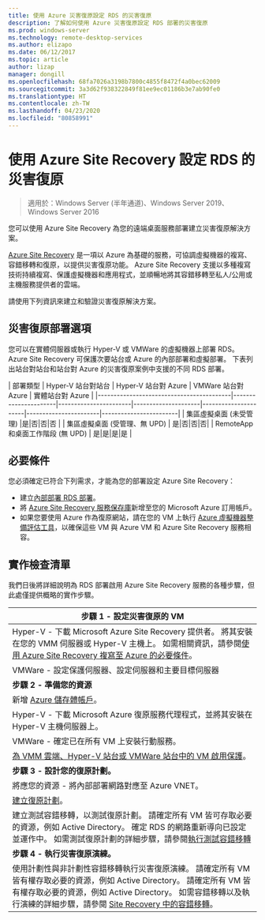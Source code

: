 ```yaml
---
title: 使用 Azure 災害復原設定 RDS 的災害復原
description: 了解如何使用 Azure 災害復原設定 RDS 部署的災害復原
ms.prod: windows-server
ms.technology: remote-desktop-services
ms.author: elizapo
ms.date: 06/12/2017
ms.topic: article
author: lizap
manager: dongill
ms.openlocfilehash: 68fa7026a3198b7800c4855f8472f4a0bec62009
ms.sourcegitcommit: 3a3d62f938322849f81ee9ec01186b3e7ab90fe0
ms.translationtype: HT
ms.contentlocale: zh-TW
ms.lasthandoff: 04/23/2020
ms.locfileid: "80858991"
---
```

# <a name="set-up-disaster-recovery-for-rds-using-azure-site-recovery"></a>使用 Azure Site Recovery 設定 RDS 的災害復原

>適用於：Windows Server (半年通道)、Windows Server 2019、Windows Server 2016

您可以使用 Azure Site Recovery 為您的遠端桌面服務部署建立災害復原解決方案。 

[Azure Site Recovery](/azure/site-recovery/site-recovery-overview) 是一項以 Azure 為基礎的服務，可協調虛擬機器的複寫、容錯移轉和復原，以提供災害復原功能。 Azure Site Recovery 支援以多種複寫技術持續複寫、保護虛擬機器和應用程式，並順暢地將其容錯移轉至私人/公用或主機服務提供者的雲端。 

請使用下列資訊來建立和驗證災害復原解決方案。

## <a name="disaster-recovery-deployment-options"></a>災害復原部署選項

您可以在實體伺服器或執行 Hyper-V 或 VMWare 的虛擬機器上部署 RDS。 Azure Site Recovery 可保護次要站台或 Azure 的內部部署和虛擬部署。 下表列出站台對站台和站台對 Azure 的災害復原案例中支援的不同 RDS 部署。

| 部署類型                          | Hyper-V 站台對站台 | Hyper-V 站台對 Azure | VMWare 站台對 Azure | 實體站台對 Azure |
|------------------------------------------|----------------------|-----------------------|---------------------|----------------------|-----------------------|------------------------|
| 集區虛擬桌面 (未受管理)       |是|否|否|否 |
| 集區虛擬桌面 (受管理、無 UPD) | 是|否|否|否|
| RemoteApp 和桌面工作階段 (無 UPD) | 是|是|是|是  |

## <a name="prerequisites"></a>必要條件

您必須確定已符合下列需求，才能為您的部署設定 Azure Site Recovery：

- 建立[內部部署 RDS 部署](rds-deploy-infrastructure.md)。
- 將 [Azure Site Recovery 服務保存庫](/azure/site-recovery/site-recovery-vmm-to-azure#create-a-recovery-services-vault)新增至您的 Microsoft Azure 訂用帳戶。
- 如果您要使用 Azure 作為復原網站，請在您的 VM 上執行 [Azure 虛擬機器整備評估工具](https://azure.microsoft.com/downloads/vm-readiness-assessment/)，以確保這些 VM 與 Azure VM 和 Azure Site Recovery 服務相容。
 
## <a name="implementation-checklist"></a>實作檢查清單

我們日後將詳細說明為 RDS 部署啟用 Azure Site Recovery 服務的各種步驟，但此處僅提供概略的實作步驟。

| **步驟 1 - 設定災害復原的 VM**                                                                                                                                                                                               |
|--------------------------------------------------------------------------------------------------------------------------------------------------------------------------------------------------------------------------------------------|
| Hyper-V - 下載 Microsoft Azure Site Recovery 提供者。 將其安裝在您的 VMM 伺服器或 Hyper-V 主機上。 如需相關資訊，請參閱[使用 Azure Site Recovery 複寫至 Azure 的必要條件](/azure/site-recovery/site-recovery-prereq)。                                                                                                                             |
| VMWare - 設定保護伺服器、設定伺服器和主要目標伺服器                                                                                                                                                      |
| **步驟 2 - 準備您的資源**                                                                                                                                                                                                           |
| 新增 [Azure 儲存體帳戶](/azure/storage/storage-create-storage-account)。                                                                                                                                                                                                              |
| Hyper-V - 下載 Microsoft Azure 復原服務代理程式，並將其安裝在 Hyper-V 主機伺服器上。                                                                                                                                     |
| VMWare - 確定已在所有 VM 上安裝行動服務。                                                                                                                                                                           |
| [為 VMM 雲端、Hyper-V 站台或 VMWare 站台中的 VM 啟用保護](rds-enable-dr-with-asr.md)。                                                                                                                                                                    |
| **步驟 3 - 設計您的復原計劃。**                                                                                                                                                                                                        |
| 將應您的資源 - 將內部部署網路對應至 Azure VNET。                                                                                                                                                                              |
| [建立復原計劃](rds-disaster-recovery-plan.md)。 |
| 建立測試容錯移轉，以測試復原計劃。 請確定所有 VM 皆可存取必要的資源，例如 Active Directory。 確定 RDS 的網路重新導向已設定並運作中。 如需測試復原計劃的詳細步驟，請參閱[執行測試容錯移轉](/azure/site-recovery/site-recovery-test-failover-to-azure)|
| **步驟 4 - 執行災害復原演練。**                                                                                                                                                                                                     |
| 使用計劃性與非計劃性容錯移轉執行災害復原演練。 請確定所有 VM 皆有權存取必要的資源，例如 Active Directory。 請確定所有 VM 皆有權存取必要的資源，例如 Active Directory。 如需容錯移轉以及執行演練的詳細步驟，請參閱 [Site Recovery 中的容錯移轉](/azure/site-recovery/site-recovery-failover)。|



